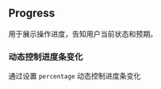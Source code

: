 <div class="demo-header">
<p class="overviewicon">
  <span class="wapi-business-slider"/>
</p>

## Progress

<nova-uxlink widget-name="Progress"></nova-uxlink>

用于展示操作进度，告知用户当前状态和预期。
</div>

### 动态控制进度条变化

通过设置 `percentage` 动态控制进度条变化

<nova-demo-view link="progress/dynamic-control-changes"></nova-demo-view>

<br>
